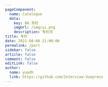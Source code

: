 ```yaml
---
pageComponent: 
  name: Catalogue
  data: 
    key: 08.专栏
    imgUrl: /img/ui.png
    description: 专栏页
title: 专栏
date: 2021-08-08 21:00:00
permalink: /part
sidebar: false
article: false
comment: false
editLink: false
author: 
  name: yuadh
  link: https://github.com/Interview-Vuepress
---
```



